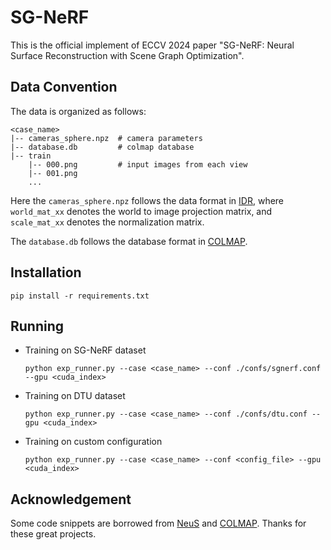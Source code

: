 # SG-NeRF
This is the official implement of ECCV 2024 paper "SG-NeRF: Neural Surface Reconstruction with Scene Graph Optimization".

## Data Convention

The data is organized as follows:

```
<case_name>
|-- cameras_sphere.npz	# camera parameters
|-- database.db			# colmap database
|-- train
	|-- 000.png			# input images from each view 
	|-- 001.png
	...
```

Here the `cameras_sphere.npz` follows the data format in [IDR](https://github.com/lioryariv/idr/blob/main/DATA_CONVENTION.md), where `world_mat_xx` denotes the world to image projection matrix, and `scale_mat_xx` denotes the normalization matrix.

The `database.db` follows the database format in [COLMAP](https://github.com/colmap/colmap/blob/main/doc/database.rst).

## Installation

```shell
pip install -r requirements.txt
```

## Running

- Training on SG-NeRF dataset

  ```shell
  python exp_runner.py --case <case_name> --conf ./confs/sgnerf.conf --gpu <cuda_index>
  ```

- Training on DTU dataset

  ```shell
  python exp_runner.py --case <case_name> --conf ./confs/dtu.conf --gpu <cuda_index>
  ```

- Training on custom configuration

  ```shell
  python exp_runner.py --case <case_name> --conf <config_file> --gpu <cuda_index>
  ```

## Acknowledgement

Some code snippets are borrowed from [NeuS](https://github.com/Totoro97/NeuS) and [COLMAP](https://github.com/colmap/colmap). Thanks for these great projects.
